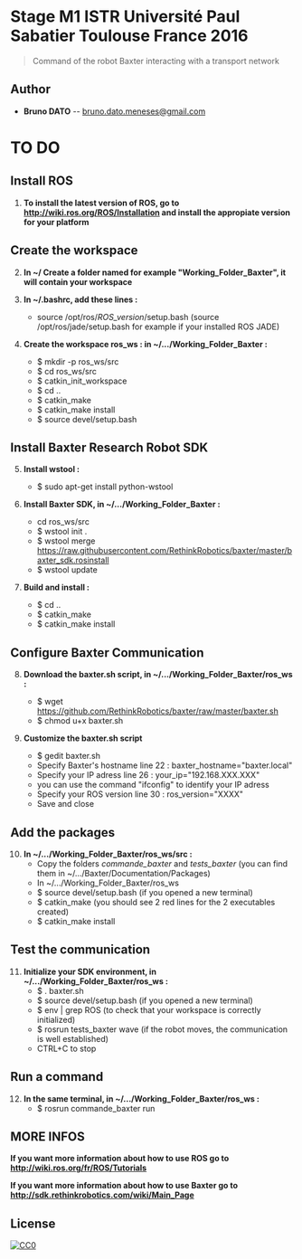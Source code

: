 # Stage M1 ISTR Université Paul Sabatier Toulouse France 2016

> Command of the robot Baxter interacting with a transport network

## Author
- __Bruno DATO__ -- bruno.dato.meneses@gmail.com


# TO DO

## Install ROS 

1. **To install the latest version of ROS, go to http://wiki.ros.org/ROS/Installation and install the appropiate version for your platform**


## Create the workspace


2. **In ~/ Create a folder named for example "Working_Folder_Baxter", it will contain your workspace**
	

3. **In ~/.bashrc, add these lines :**
	- source /opt/ros/*ROS_version*/setup.bash (source /opt/ros/jade/setup.bash for example if your installed ROS JADE)


4. **Create the workspace ros_ws : in ~/.../Working_Folder_Baxter :**
	- $ mkdir -p ros_ws/src
	- $ cd ros_ws/src
	- $ catkin_init_workspace
	- $ cd ..
	- $ catkin_make
	- $ catkin_make install
	- $ source devel/setup.bash


## Install Baxter Research Robot SDK


5. **Install wstool :**
	- $ sudo apt-get install python-wstool

6. **Install Baxter SDK, in ~/.../Working_Folder_Baxter :**
	- cd ros_ws/src
	- $ wstool init .
	- $ wstool merge https://raw.githubusercontent.com/RethinkRobotics/baxter/master/baxter_sdk.rosinstall
	- $ wstool update

7. **Build and install :**
	- $ cd ..
	- $ catkin_make
	- $ catkin_make install


## Configure Baxter Communication


8. **Download the baxter.sh script, in ~/.../Working_Folder_Baxter/ros_ws :**
	- $ wget https://github.com/RethinkRobotics/baxter/raw/master/baxter.sh
	- $ chmod u+x baxter.sh

9. **Customize the baxter.sh script**
	- $ gedit baxter.sh
	- Specify Baxter's hostname line 22 : baxter_hostname="baxter.local"
	- Specify your IP adress line 26 : your_ip="192.168.XXX.XXX" 
	- you can use the command "ifconfig" to identify your IP adress
	- Specify your ROS version line 30 : ros_version="XXXX"
	- Save and close


## Add the packages

10. **In ~/.../Working_Folder_Baxter/ros_ws/src :**
	- Copy the folders *commande_baxter* and *tests_baxter* (you can find them in ~/.../Baxter/Documentation/Packages)
	- In ~/.../Working_Folder_Baxter/ros_ws
	- $ source devel/setup.bash (if you opened a new terminal)
	- $ catkin_make (you should see 2 red lines for the 2 executables created)
	- $ catkin_make install


## Test the communication

11. **Initialize your SDK environment, in ~/.../Working_Folder_Baxter/ros_ws :**
	- $ . baxter.sh
	- $ source devel/setup.bash (if you opened a new terminal)
	- $ env | grep ROS (to check that your workspace is correctly initialized)
	- $ rosrun tests_baxter wave (if the robot moves, the communication is well established) 
	- CTRL+C to stop


## Run a command


12. **In the same terminal, in ~/.../Working_Folder_Baxter/ros_ws :**
	- $ rosrun commande_baxter run


## MORE INFOS

**If you want more information about how to use ROS go to http://wiki.ros.org/fr/ROS/Tutorials**

**If you want more information about how to use Baxter go to http://sdk.rethinkrobotics.com/wiki/Main_Page**

## License

[![CC0](https://licensebuttons.net/p/zero/1.0/88x31.png)](http://creativecommons.org/publicdomain/zero/1.0/)
